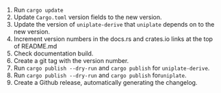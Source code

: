 1. Run `cargo update`
2. Update `Cargo.toml` version fields to the new version.
3. Update the version of `uniplate-derive` that `uniplate` depends on to the new version.
4. Increment version numbers in the docs.rs and crates.io links at the top of README.md
4. Check documentation build.
5. Create a git tag with the version number.
7. Run `cargo publish --dry-run` and `cargo publish` for `uniplate-derive`.
8. Run `cargo publish --dry-run` and `cargo publish` for`uniplate`.
9. Create a Github release, automatically generating the changelog.
